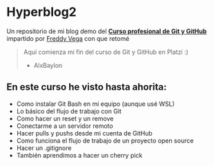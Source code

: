 # Hyperblog2
Un repositorio de mi blog demo del [**Curso profesional de Git y GitHub**](https://platzi.com/clases/git-github/) impartido por [Freddy Vega](https://github.com/freddier) con  que retomé
> Aquí comienza mi fin del curso de Git y GitHub en Platzi :)
> - AlxBaylon

## En este curso he visto hasta ahorita:
* Como instalar Git Bash en mi equipo (aunque usé WSL)
* Lo básico del flujo de trabajo con Git
* Como hacer un reset y un remove
* Conectarme a un servidor remoto
* Hacer pulls y pushs desde mi cuenta de GitHub
* Como funciona el flujo de trabajo de un proyecto open source
* Hacer un .gitignore
* También aprendimos a hacer un cherry pick
